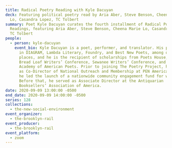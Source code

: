```yaml
---
title: Radical Poetry Reading with Kyle Dacuyan
deck: Featuring political poetry read by Aria Aber, Steve Benson, Cheena Marie
  Lo, Casandra Lopez, TC Tolbert
summary: Poet Kyle Dacuyan curates the fourth installment of Radical Poetry
  Readings, featuring Aria Aber, Steve Benson, Cheena Marie Lo, Casandra Lopez,
  TC Tolbert
people:
  - person: kyle-dacuyan
    event_bio: Kyle Dacuyan is a poet, performer, and translator. His poems appear
      in DIAGRAM, Lambda Literary, Foundry, and Best New Poets, among other
      places, and he is the recipient of scholarships from Poets House, the
      Bread Loaf Writers’ Conference, Sewanee Writers’ Conference, and the
      Academy of American Poets. Prior to joining The Poetry Project, he served
      as Co-Director of National Outreach and Membership at PEN America, where
      he led the launch of a nationwide community engagement fund for writers.
      Before that, he served as Associate Director at the Antiquarian
      Booksellers’ Association of America.
date: 2020-09-09 13:00:00 -0500
end_date: 2020-09-09 14:00:00 -0500
series: 128
collections:
  - the-new-social-environment
event_organizer:
  - the-brooklyn-rail
event_producer:
  - the-brooklyn-rail
event_platform:
  - zoom
---
```

